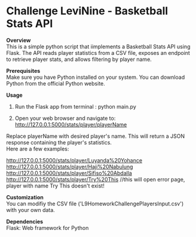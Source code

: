 # Challenge LeviNine - Basketball Stats API

__Overview__  
This is a simple python script that iimplements a Basketball Stats API using Flask. The API reads player statistics from a CSV file, exposes an endpoint to retrieve player stats, and allows filtering by player name.

__Prerequisites__  
Make sure you have Python installed on your system. You can download Python from the official Python website.

__Usage__  
1. Run the Flask app from terminal : python main.py

2. Open your web browser and navigate to: http://127.0.0.1:5000/stats/player/playerName
   
Replace playerName with desired player's name. This will return a JSON response containing the player's statistics.  
Here are a few examples:  

http://127.0.0.1:5000/stats/player/Luyanda%20Yohance  
http://127.0.0.1:5000/stats/player/Haji%20Nabulung  
http://127.0.0.1:5000/stats/player/Sifiso%20Abdalla  
http://127.0.0.1:5000/stats/player/Try%20This //this will open error page, player with name Try This doesn't exist!  

__Customization__  
You can modifiy the CSV file ('L9HomeworkChallengePlayersInput.csv') with your own data.

__Dependencies__  
Flask: Web framework for Python
